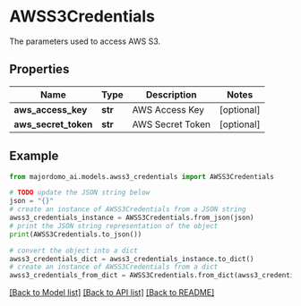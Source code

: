 # AWSS3Credentials

The parameters used to access AWS S3.

## Properties

Name | Type | Description | Notes
------------ | ------------- | ------------- | -------------
**aws_access_key** | **str** | AWS Access Key | [optional] 
**aws_secret_token** | **str** | AWS Secret Token | [optional] 

## Example

```python
from majordomo_ai.models.awss3_credentials import AWSS3Credentials

# TODO update the JSON string below
json = "{}"
# create an instance of AWSS3Credentials from a JSON string
awss3_credentials_instance = AWSS3Credentials.from_json(json)
# print the JSON string representation of the object
print(AWSS3Credentials.to_json())

# convert the object into a dict
awss3_credentials_dict = awss3_credentials_instance.to_dict()
# create an instance of AWSS3Credentials from a dict
awss3_credentials_from_dict = AWSS3Credentials.from_dict(awss3_credentials_dict)
```
[[Back to Model list]](../README.md#documentation-for-models) [[Back to API list]](../README.md#documentation-for-api-endpoints) [[Back to README]](../README.md)


